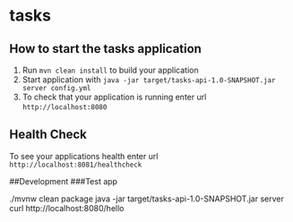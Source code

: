 # tasks

How to start the tasks application
---

1. Run `mvn clean install` to build your application
1. Start application with `java -jar target/tasks-api-1.0-SNAPSHOT.jar server config.yml`
1. To check that your application is running enter url `http://localhost:8080`

Health Check
---

To see your applications health enter url `http://localhost:8081/healthcheck`


##Development
###Test app

./mvnw clean package
java -jar target/tasks-api-1.0-SNAPSHOT.jar server
curl http://localhost:8080/hello